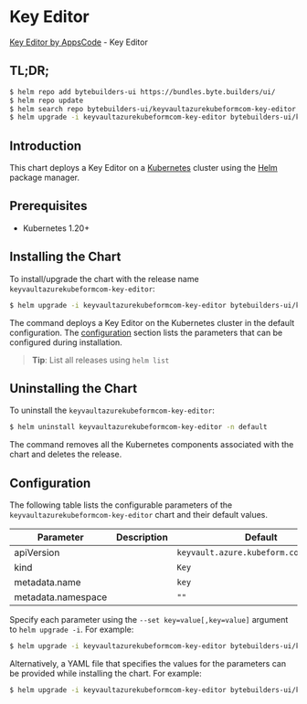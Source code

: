 # Key Editor

[Key Editor by AppsCode](https://byte.builders) - Key Editor

## TL;DR;

```bash
$ helm repo add bytebuilders-ui https://bundles.byte.builders/ui/
$ helm repo update
$ helm search repo bytebuilders-ui/keyvaultazurekubeformcom-key-editor --version=v0.4.18
$ helm upgrade -i keyvaultazurekubeformcom-key-editor bytebuilders-ui/keyvaultazurekubeformcom-key-editor -n default --create-namespace --version=v0.4.18
```

## Introduction

This chart deploys a Key Editor on a [Kubernetes](http://kubernetes.io) cluster using the [Helm](https://helm.sh) package manager.

## Prerequisites

- Kubernetes 1.20+

## Installing the Chart

To install/upgrade the chart with the release name `keyvaultazurekubeformcom-key-editor`:

```bash
$ helm upgrade -i keyvaultazurekubeformcom-key-editor bytebuilders-ui/keyvaultazurekubeformcom-key-editor -n default --create-namespace --version=v0.4.18
```

The command deploys a Key Editor on the Kubernetes cluster in the default configuration. The [configuration](#configuration) section lists the parameters that can be configured during installation.

> **Tip**: List all releases using `helm list`

## Uninstalling the Chart

To uninstall the `keyvaultazurekubeformcom-key-editor`:

```bash
$ helm uninstall keyvaultazurekubeformcom-key-editor -n default
```

The command removes all the Kubernetes components associated with the chart and deletes the release.

## Configuration

The following table lists the configurable parameters of the `keyvaultazurekubeformcom-key-editor` chart and their default values.

|     Parameter      | Description |                      Default                      |
|--------------------|-------------|---------------------------------------------------|
| apiVersion         |             | <code>keyvault.azure.kubeform.com/v1alpha1</code> |
| kind               |             | <code>Key</code>                                  |
| metadata.name      |             | <code>key</code>                                  |
| metadata.namespace |             | <code>""</code>                                   |


Specify each parameter using the `--set key=value[,key=value]` argument to `helm upgrade -i`. For example:

```bash
$ helm upgrade -i keyvaultazurekubeformcom-key-editor bytebuilders-ui/keyvaultazurekubeformcom-key-editor -n default --create-namespace --version=v0.4.18 --set apiVersion=keyvault.azure.kubeform.com/v1alpha1
```

Alternatively, a YAML file that specifies the values for the parameters can be provided while
installing the chart. For example:

```bash
$ helm upgrade -i keyvaultazurekubeformcom-key-editor bytebuilders-ui/keyvaultazurekubeformcom-key-editor -n default --create-namespace --version=v0.4.18 --values values.yaml
```
